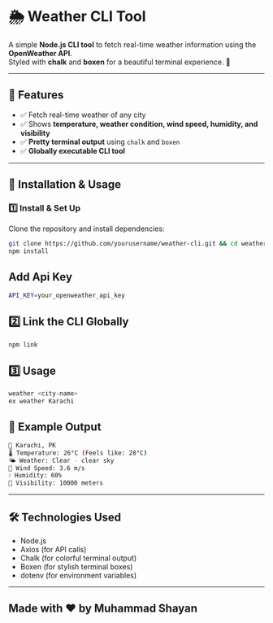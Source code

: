 # 🌦️ Weather CLI Tool  

A simple **Node.js CLI tool** to fetch real-time weather information using the **OpenWeather API**.  
Styled with **chalk** and **boxen** for a beautiful terminal experience. 🚀  

---

## 📌 Features
- ✅ Fetch real-time weather of any city  
- ✅ Shows **temperature, weather condition, wind speed, humidity, and visibility**  
- ✅ **Pretty terminal output** using `chalk` and `boxen`  
- ✅ **Globally executable CLI tool**  

---

## 🚀 Installation & Usage  
### **1️⃣ Install & Set Up**  
Clone the repository and install dependencies:  
```sh
git clone https://github.com/yourusername/weather-cli.git && cd weather-cli
npm install
```

## Add Api Key
```sh
API_KEY=your_openweather_api_key
```

## 2️⃣ Link the CLI Globally
```sh
npm link
```

## 3️⃣ Usage
```sh
weather <city-name>
ex weather Karachi
```
## 📌 Example Output
```sh
📍 Karachi, PK
🌡️ Temperature: 26°C (Feels like: 28°C)
🌤️ Weather: Clear - clear sky
💨 Wind Speed: 3.6 m/s
💧 Humidity: 60%
👀 Visibility: 10000 meters
```
---

## 🛠️ Technologies Used
-  Node.js
-  Axios (for API calls) 
-  Chalk (for colorful terminal output)
-  Boxen (for stylish terminal boxes)
-  dotenv (for environment variables)

---


## Made with ❤️ by Muhammad Shayan 

